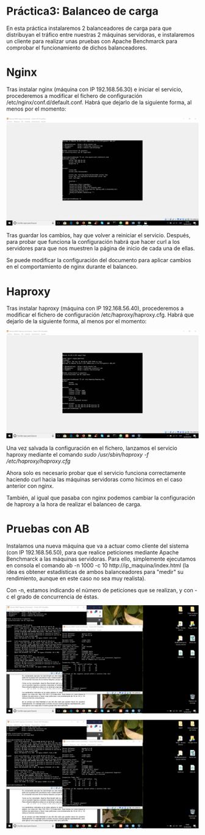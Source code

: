 # Práctica3: Balanceo de carga

En esta práctica instalaremos 2 balanceadores de carga para que distribuyan el tráfico entre nuestras 2 máquinas servidoras, e instalaremos un cliente para realizar unas pruebas con Apache Benchmarck para comprobar el funcionamiento de dichos balanceadores.

# Nginx

Tras instalar nginx (máquina con IP 192.168.56.30) e iniciar el servicio, procederemos a modificar el fichero de configuración /etc/nginx/conf.d/default.conf. Habrá que dejarlo de la siguiente forma, al menos por el momento:

![comentario](https://github.com/MiguelJMartinez/SWAP/blob/master/imagenes/img10.png)

Tras guardar los cambios, hay que volver a reiniciar el servicio. Después, para probar que funciona la configuración habrá que hacer curl a los servidores para que nos muestren la página de inicio de cada una de ellas.

Se puede modificar la configuración del documento para aplicar cambios en el comportamiento de nginx durante el balanceo.

# Haproxy

Tras instalar haproxy (máquina con IP 192.168.56.40), procederemos a modificar el fichero de configuración /etc/haproxy/haproxy.cfg. Habrá que dejarlo de la siguiente forma, al menos por el momento:

![comentario](https://github.com/MiguelJMartinez/SWAP/blob/master/imagenes/img11.png)

Una vez salvada la configuración en el fichero, lanzamos el servicio haproxy mediante el comando _sudo /usr/sbin/haproxy -f /etc/haproxy/haproxy.cfg_

Ahora solo es necesario probar que el servicio funciona correctamente haciendo curl hacia las máquinas servidoras como hicimos en el caso anterior con nginx.

También, al igual que pasaba con nginx podemos cambiar la configuración de haproxy a la hora de realizar el balanceo de carga.

# Pruebas con AB

Instalamos una nueva máquina que va a actuar como cliente del sistema (con IP 192.168.56.50), para que realice peticiones mediante Apache Benchmarck a las máquinas servidoras. Para ello, simplemente ejecutamos en consola el comando ab -n 1000 -c 10 http://ip_maquina/index.html (la idea es obtener estadísticas de ambos balanceadores para "medir" su rendimiento, aunque en este caso no sea muy realista).

Con -n, estamos indicando el número de peticiones que se realizan, y con -c el grado de concurrencia de éstas.

![comentario](https://github.com/MiguelJMartinez/SWAP/blob/master/imagenes/nginx.png)

![comentario](https://github.com/MiguelJMartinez/SWAP/blob/master/imagenes/haproxy.png)
